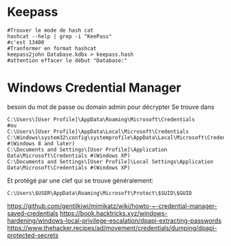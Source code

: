 # Keepass

~~~~~~~~~~~~~~~~~~~~~~~~~~~~~~~~~shell
#Trouver le mode de hash cat
hashcat --help | grep -i "KeePass"
#c'est 13400
#Tranformer en format hashcat
keepass2john Database.kdbx > keepass.hash
#attention effacer le début "Database:"
~~~~~~~~~~~~~~~~~~~~~~~~~~~~~~~~~


# Windows Credential Manager
besoin du mot de passe ou domain admin pour décrypter
Se trouve dans
```shell
C:\Users\[User Profile]\AppData\Roaming\Microsoft\Credentials
#ou
C:\Users\[User Profile]\AppData\Local\Microsoft\Credentials
C:\Windows\system32\config\systemprofile\AppData\Local\Microsoft\Credentials #(Windows 8 and later)
C:\Documents and Settings\[User Profile]\Application Data\Microsoft\Credentials #(Windows XP)
C:\Documents and Settings\[User Profile]\Local Settings\Application Data\Microsoft\Credentials #(Windows XP)
```

Et protégé par une clef qui se trouve généralement:

	C:\Users\$USER\AppData\Roaming\Microsoft\Protect\$SUID\$GUID

https://github.com/gentilkiwi/mimikatz/wiki/howto-~-credential-manager-saved-credentials
https://book.hacktricks.xyz/windows-hardening/windows-local-privilege-escalation/dpapi-extracting-passwords
https://www.thehacker.recipes/ad/movement/credentials/dumping/dpapi-protected-secrets